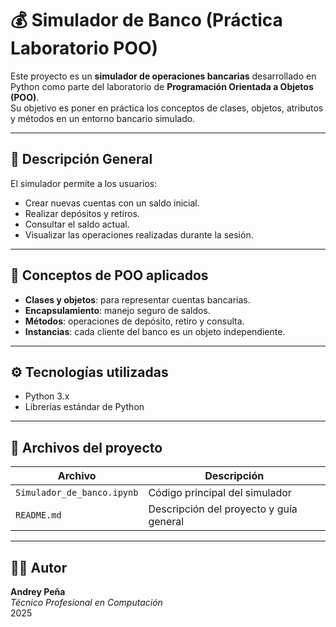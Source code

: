 # 💰 Simulador de Banco (Práctica Laboratorio POO)

Este proyecto es un **simulador de operaciones bancarias** desarrollado en Python como parte del laboratorio de **Programación Orientada a Objetos (POO)**.  
Su objetivo es poner en práctica los conceptos de clases, objetos, atributos y métodos en un entorno bancario simulado.

---

## 🧩 Descripción General
El simulador permite a los usuarios:
- Crear nuevas cuentas con un saldo inicial.
- Realizar depósitos y retiros.
- Consultar el saldo actual.
- Visualizar las operaciones realizadas durante la sesión.

---

## 🧠 Conceptos de POO aplicados
- **Clases y objetos**: para representar cuentas bancarias.
- **Encapsulamiento**: manejo seguro de saldos.
- **Métodos**: operaciones de depósito, retiro y consulta.
- **Instancias**: cada cliente del banco es un objeto independiente.

---

## ⚙️ Tecnologías utilizadas
- Python 3.x  
- Librerías estándar de Python

---

## 📁 Archivos del proyecto
| Archivo | Descripción |
|----------|--------------|
| `Simulador_de_banco.ipynb` | Código principal del simulador |
| `README.md` | Descripción del proyecto y guía general |

---

## 👨‍💻 Autor
**Andrey Peña**  
_Técnico Profesional en Computación_  
2025  

